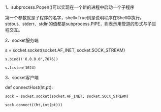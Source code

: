 1、subprocess.Popen()可以实现在一个新的进程中启动一个子程序

第一个参数就是子程序的名字，shell=True则是说明程序在Shell中执行。stdout、stderr、stdin的值都是subprocess.PIPE，则表示用管道的形式与子进程交互。

2、socket服务端

s = socket.socket(socket.AF_INET, socket.SOCK_STREAM)

    s.bind(('0.0.0.0',7676))
    
    s.listen(1024)

3、socket客户端

def connectHost(ht,pt):

    sock = socket.socket(socket.AF_INET, socket.SOCK_STREAM)
    
    sock.connect((ht,int(pt)))
